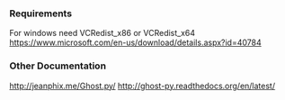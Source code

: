 ### Requirements ###

For windows need VCRedist_x86 or VCRedist_x64
https://www.microsoft.com/en-us/download/details.aspx?id=40784

### Other Documentation ###

http://jeanphix.me/Ghost.py/
http://ghost-py.readthedocs.org/en/latest/
